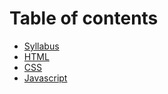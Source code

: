 # Table of contents

* [Syllabus](README.md)
* [HTML](html.md)
* [CSS](css.md)
* [Javascript](javascript.md)
